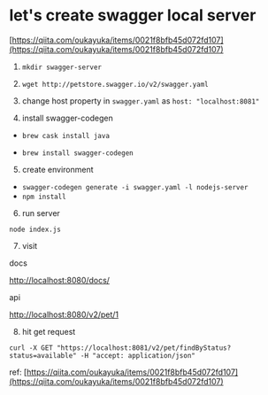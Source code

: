 # let's create swagger local server

[https://qiita.com/oukayuka/items/0021f8bfb45d072fd107](https://qiita.com/oukayuka/items/0021f8bfb45d072fd107)

1. `mkdir swagger-server`

2. `wget http://petstore.swagger.io/v2/swagger.yaml`

3. change host property in `swagger.yaml` as `host: "localhost:8081"`

4. install swagger-codegen

- `brew cask install java`

- `brew install swagger-codegen`

5. create environment

- `swagger-codegen generate -i swagger.yaml -l nodejs-server`
- `npm install`

6. run server

`node index.js`

7. visit

docs

 [http://localhost:8080/docs/](http://localhost:8080/docs/)

api

 [http://localhost:8080/v2/pet/1](http://localhost:8080/v2/pet/1)

 8. hit get request

 `curl -X GET "https://localhost:8081/v2/pet/findByStatus?status=available" -H "accept: application/json"`

 ref: [https://qiita.com/oukayuka/items/0021f8bfb45d072fd107](https://qiita.com/oukayuka/items/0021f8bfb45d072fd107)